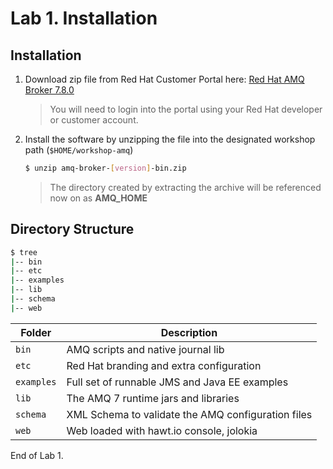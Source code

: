 # Lab 1. Installation

## Installation
1. Download zip file from Red Hat Customer Portal here: [Red Hat AMQ Broker 7.8.0](https://developers.redhat.com/download-manager/file/amq-broker-7.8.0-bin.zip)

   > You will need to login into the portal using your Red Hat developer or customer account.

2. Install the software by unzipping the file into the designated workshop path (`$HOME/workshop-amq`)

   ```sh
   $ unzip amq-broker-[version]-bin.zip
   ```

   > The directory created by extracting the archive will be referenced now on as **AMQ_HOME**

## Directory Structure

```sh
$ tree
|-- bin
|-- etc
|-- examples
|-- lib
|-- schema
|-- web
```

| Folder | Description |
| ------ | ----------- |
| `bin`    | AMQ scripts and native journal lib |
| `etc`    | Red Hat branding and extra configuration |
| `examples` | Full set of runnable JMS and Java EE examples |
| `lib`    | The AMQ 7 runtime jars and libraries |
| `schema` | XML Schema to validate the AMQ configuration files |
| `web`    | Web loaded with hawt.io console, jolokia |

End of Lab 1.
